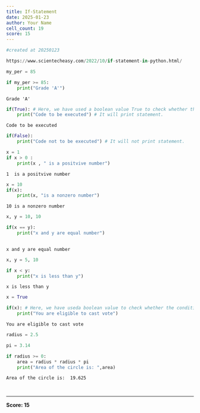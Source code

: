 ```yaml
---
title: If-Statement
date: 2025-01-23
author: Your Name
cell_count: 19
score: 15
---
```


```python
#created at 20250123
```


```python
https://www.scientecheasy.com/2022/10/if-statement-in-python.html/
```


```python
my_per = 85
```


```python
if my_per >= 85:
    print("Grade 'A'")
```

    Grade 'A'



```python
if(True): # Here, we have used a boolean value True to check whether the condition is true or not.
    print("Code to be executed") # It will print statement. 
```

    Code to be executed



```python
if(False): 
    print("Code not to be executed") # It will not print statement.
```


```python
x = 1
if x > 0 :
    print(x , " is a positvive number")
```

    1  is a positvive number



```python
x = 10 
if(x):
    print(x, "is a nonzero number")
```

    10 is a nonzero number



```python
x, y = 10, 10
```


```python
if(x == y):
    print("x and y are equal number")
    
```

    x and y are equal number



```python
x, y = 5, 10
```


```python
if x < y:
    print("x is less than y")
```

    x is less than y



```python
x = True
```


```python
if(x): # Here, we have useda boolean value to check whether the condition is true or not.
    print("You are eligible to cast vote")

```

    You are eligible to cast vote



```python
radius = 2.5
```


```python
pi = 3.14
```


```python
if radius >= 0:
    area = radius * radius * pi
    print("Area of the circle is: ",area)
```

    Area of the circle is:  19.625



```python

```


```python

```


---
**Score: 15**